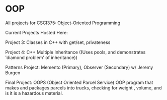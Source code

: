 # OOP
All projects for CSCI375: Object-Oriented Programming

Current Projects Hosted Here:

Project 3: Classes in C++ with get/set, privateness

Project 4: C++ Multiple Inheritance ((Uses pools, and demonstrates 'diamond problem' of inheritance))

Patterns Project: Memento (Primary), Observer (Secondary) w/ Jeremy Burgen

Final Project: OOPS (Object Oriented Parcel Service) OOP program that makes and packages parcels into trucks, checking for weight , volume, and is it is a hazardous material.
